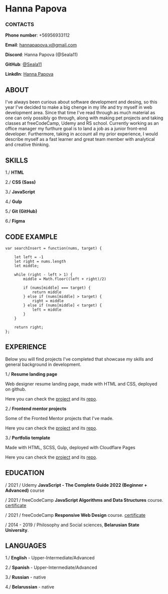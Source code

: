 # **Hanna Papova**

###  CONTACTS

**Phone number**: +56956933112  

**Email**: hannapapova.v@gmail.com  

**Discord**: Hanna Papova (@Seala11)  

**GitHub**: [@Seala11](https://github.com/Seala11)  

**LinkdIn**: [Hanna Papova](https://www.linkedin.com/in/hanna-papova-56a0776b/)  


##  ABOUT

I've always been curious about software development and desing, so this year I've decided to make a big chenge in my life and try myself in web development area. Since that time I've read through as much material as one can only possibly go through, along with making pet projects and taking classes at freeCodeCamp, Udemy and RS school. Currently working as an office manager my furthure goal is to land a job as a junior front-end developer. Furthermore, taking in account all my prior experience,  I would describe myself as a fast learner and great team member with analytical and creative thinking. 

##  SKILLS

1./ **HTML**  

2./ **CSS (Sass)**  

3./ **JavaScript**  

4./ **Gulp**  

5./ **Git (GitHub)**  

6./ **Figma**  


##  CODE EXAMPLE

```
var searchInsert = function(nums, target) {
    
    let left = -1
    let right = nums.length 
    let middle; 
    
    while (right - left > 1) {
        middle = Math.floor((left + right)/2)
        
        if (nums[middle] === target) {
            return middle
        } else if (nums[middle] > target) {
            right = middle
        } else if (nums[middle] < target) {
            left = middle
        }
    }

    return right;
};
  ```

## EXPERIENCE

Below you will find projects I've completed that showcase my skills and general background in development.

1./ **Resume landing page**  

Web designer resume landing page, made with HTML and CSS, deployed on github.  

Here you can check the [project][1] and its [repo][2].  

[1]: https://slovoo.github.io/resume/ "view the project"
[2]: https://github.com/Slovoo/resume "resume landing page repo"

2./ **Frontend mentor projects**  

Some of the Fronted Mentor projects that I've made.  

Here you can check the [project][3] and its [repo][4].  

[3]: https://frontend-mentor-challenges11.netlify.app/ "view the project"
[4]: https://github.com/Seala11/Frontend-Mentor-Projects "fronted mentor repo"

3./ **Portfolio template**  

Made with HTML, SCSS, Gulp, deployed with Cloudflare Pages  

Here you can check the [project][5] and its [repo][6].  

[5]: https://portfolio-template-seala.pages.dev/ "view the project"
[6]: https://github.com/Seala11/Portfolio-template-scss "portfolio repo"  

##  EDUCATION

/ 2021 / Udemy **JavaScript - The Complete Guide 2022 (Beginner + Advanced)** course

/ 2021 / freeCodeCamp **JavaScript Algorithms and Data Structures** course. [certificate](#https://www.freecodecamp.org/certification/seala/javascript-algorithms-and-data-structures "click to check the certificate")

/ 2021 / freeCodeCamp **Responsive Web Design** course. [certificate](#https://www.freecodecamp.org/certification/seala/responsive-web-design "click to check the certificate")

/ 2014 - 2019 / Philosophy and Social sciences, **Belarusian State University**.


##  LANGUAGES

1./ **English** - Upper-Intermediate/Advanced  

2./ **Spanish** - Upper-Intermediate/Advanced  

3./ **Russian** - native  

4./ **Belarussian** - native
